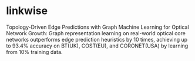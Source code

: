 # linkwise
Topology-Driven Edge Predictions with Graph Machine Learning for Optical Network Growth: Graph representation learning on real-world optical core networks outperforms edge prediction heuristics by 10 times, achieving up to 93.4% accuracy on BT(UK), COST(EU), and CORONET(USA) by learning from 10% training data.
